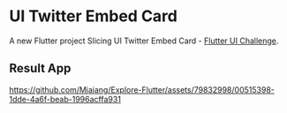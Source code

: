 # UI Twitter Embed Card

A new Flutter project Slicing UI Twitter Embed Card - [Flutter UI Challenge](https://pro.codewithandrea.com/).

## Result App

https://github.com/Mjajang/Explore-Flutter/assets/79832998/00515398-1dde-4a6f-beab-1996acffa931
